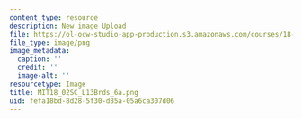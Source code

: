 ```yaml
---
content_type: resource
description: New image Upload
file: https://ol-ocw-studio-app-production.s3.amazonaws.com/courses/18-02sc-multivariable-calculus-fall-2010/fefa18bd8d285f30d85a05a6ca307d06_MIT18_02SC_L13Brds_6a.png
file_type: image/png
image_metadata:
  caption: ''
  credit: ''
  image-alt: ''
resourcetype: Image
title: MIT18_02SC_L13Brds_6a.png
uid: fefa18bd-8d28-5f30-d85a-05a6ca307d06
---
```

